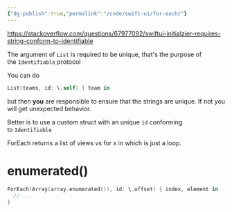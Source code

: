```yaml
---
{"dg-publish":true,"permalink":"/code/swift-ui/for-each/"}
---
```


https://stackoverflow.com/questions/67977092/swiftui-initialzier-requires-string-conform-to-identifiable


The argument of `List` is required to be unique, that's the purpose of the `Identifiable` protocol

You can do

```swift
List(teams, id: \.self) { team in
```

but then **you** are responsible to ensure that the strings are unique. If not you will get unexpected behavior.

Better is to use a custom struct with an unique `id` conforming to `Identifiable`



ForEach returns a list of views vs for x in which is just a loop.


# enumerated()

```swift
ForEach(Array(array.enumerated()), id: \.offset) { index, element in
  // ...
}
```